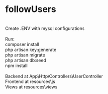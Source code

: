 # followUsers
\
Create .ENV with mysql configurations\
\
Run:\
composer install\
php artisan key:generate\
php artisan migrate\
php artisan db:seed\
npm install\
\
Backend at App\Http\Controllers\UserController \
Frontend at resources\js  \
Views at resources\views 




